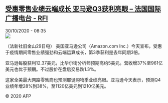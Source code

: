 <!--1604048062000-->
[受惠零售业绩云端成长 亚马逊Q3获利亮眼 – 法国国际广播电台 - RFI](http://www.rfi.fr//cn/contenu/20201030-%E5%8F%97%E6%83%A0%E9%9B%B6%E5%94%AE%E4%B8%9A%E7%BB%A9%E4%BA%91%E7%AB%AF%E6%88%90%E9%95%BF-%E4%BA%9A%E9%A9%AC%E9%80%8Aq3%E8%8E%B7%E5%88%A9%E4%BA%AE%E7%9C%BC)
------

<div>30/10/2020 - 08:35</div><img src="https://s.rfi.fr/media/display/2b099b02-1a86-11eb-b81e-005056a98db9/w:310/p:16x9/eco0005b.201030153502.jpg"><div class="t-content__body u-clearfix"><p>（法新社旧金山29日电）    美国亚马逊公司（Amazon.com Inc.）今天宣布，受惠于疫情期间零售业绩强劲和云端运算成长，第3季获利是去年同期3倍。</p><p>    亚马逊每股获利12.37美元，比华尔街分析师预期高约5美元。营收增37%至961亿美元也优于预期。不过股价在盘后交易跌1.3%。</p><p>    这家全美最大网路零售商也预测耶诞购物季业绩亮眼。亚马逊今天表示，预测Q4业绩年增28%到38%，至1120亿美元到1210亿美元。</p><p class="t-copyright">© 2020 AFP</p>        </div>
